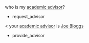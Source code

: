 who is my [academic advisor](role)?
* request_advisor

< your [academic advisor](role) is [Joe Bloggs](person)
* provide_advisor

